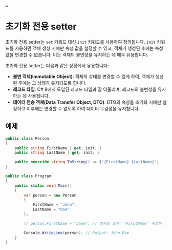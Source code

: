 [..](../README.md)

# 초기화 전용 setter

초기화 전용 setter는 `set` 키워드 대신 `init` 키워드를 사용하여 정의됩니다. 
`init` 키워드를 사용하면 객체 생성 시에만 속성 값을 설정할 수 있고, 객체가 생성된 후에는 속성 값을 변경할 수 없습니다. 
이는 객체의 불변성을 유지하는 데 매우 유용합니다.

초기화 전용 setter는 다음과 같은 상황에서 유용합니다:
- **불변 객체(Immutable Object)**: 객체의 상태를 변경할 수 없게 하여, 객체가 생성된 후에는 그 상태가 유지되도록 합니다.
- **레코드 타입**: C# 9에서 도입된 레코드 타입과 잘 어울리며, 레코드의 불변성을 유지하는 데 사용됩니다.
- **데이터 전송 객체(Data Transfer Object, DTO)**: DTO의 속성을 초기화 시에만 설정하고 이후에는 변경할 수 없도록 하여 데이터 무결성을 유지합니다.

## 예제

```cs
public class Person
{
    public string FirstName { get; init; }
    public string LastName { get; init; }

    public override string ToString() => $"{FirstName} {LastName}";
}

public class Program
{
    public static void Main()
    {
        var person = new Person
        {
            FirstName = "John",
            LastName = "Doe"
        };

        // person.FirstName = "Jane"; // 컴파일 오류: 'FirstName' 속성은 'init' 전용입니다.

        Console.WriteLine(person); // Output: John Doe
    }
}
```
